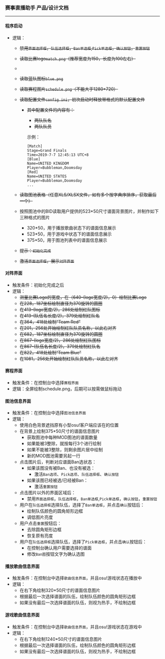 ﻿###  赛事直播助手 产品/设计文档


---

#### 程序启动

+ 逻辑：
	+ ~~禁用`界面选择框`，`队伍选择框`，`Ban单选框`,`Pick单选框`，`确认按钮`，`重置按钮`~~
	+ ~~读取比赛logo`match.png`（推荐宽度为150，长度为100左右）~~
	+ ~~~~读取红队图标`red.png`（强制长宽为110像素）~~
	+ ~~读取蓝队图标`blue.png`~~
	+ ~~读取赛程图片`schedule.png`（不能大于1280*720）~~
	+ ~~读取配置文件`config.ini`，初次启动时释放带格式的默认配置文件~~
		+ ~~其中配置文件的内容有：~~
			+ ~~两队队名~~
			+ ~~两队队员~~
           
			示例：
			```
		   [Match]
			Stage=Grand Finals
			Time=2019-7-7 12:45:13 UTC+8
			[Blue]
			Name=UNITED KINGDOM
			Player=Bubbleman,Doomsday
	       [Red]
			Name=UNITED STATES
			Player=Bubbleman,Doomsday
			...
			```

	+ ~~读取图池表格（任意XLS/XLSX文件，如有多个按字典序排序，获取最后一个）~~
    
	+ 按照图池中的BID读取用户提供的523*50尺寸谱面背景图片，并制作如下三种格式的图片
		+ 320*50，用于播放歌曲状态下的谱面信息展示
		+ 523*50，用于游戏中状态下的谱面信息展示
		+ 375*50，用于图池列表中的谱面信息展示
	+ ~~提示：`初始化完成`~~
	+ ~~激活`界面选择框`，展示`对阵界面`~~
    
#### 对阵界面
+ 触发条件：初始化完成之后
+ 逻辑：
    + ~~测量比赛Logo的宽度，在（640-(logo宽度/2)，0）绘制比赛Logo~~
	+ ~~在228，187坐标绘制直径为370旋转的圆圈~~
	+ ~~在413-(logo宽度/2)，286处绘制红队图标~~
    + ~~在413-(队伍名长度/2)，379处绘制红队名~~
    + ~~在364，418处绘制“Team Red”~~
	+ ~~在201，256处开始绘制红队队员名称，以此右对齐~~
    + ~~在682，187坐标绘制直径为370旋转的圆圈~~
	+ ~~在867-(logo宽度/2)，286处绘制红队图标~~
    + ~~在867-(队伍名长度/2)，379处绘制红队名~~
    + ~~在822，418处绘制“Team Blue”~~
	+ ~~在1081，256处开始绘制红队队员名称，以此左对齐~~

#### 赛程界面
+ 触发条件：在控制台中选择`赛程界面`
+ 逻辑：全屏绘制schedule.png，后期可以按需做鼠标拖动

#### 图池信息界面
+ 触发条件：在控制台中选择`图池信息界面`
+ 逻辑：
	+ 使用白色背景遮挡原有小型osu!客户端应该在的位置
	+ 在背景上绘制375*50尺寸的谱面信息图片
		+ 获取图池中每种MOD图池的谱面数量
		+ 如果能被3整除，就按每行3个进行绘制
		+ 如果不能被3整除，则剩余图片居中绘制
		+ 新的MOD图池需要另起一行
	+ 点击图片后，判断对应谱面Ban选状态：
		+ 如果该图没有被Ban、也没有被选：
			+ 激活`Ban选项`、`Pick选项`、`队伍选择框`、`确认按钮`
        + 如果该图已经被选/已经被Ban：
			+ 激活`重置按钮`
	+ 点击图片以外的界面区域后：
		+ 禁用`界面选择框`，`队伍选择框`，`Ban单选框`,`Pick单选框`，`确认按钮`，`重置按钮`
	+ 用户在`队伍选择框`选择队伍，选择了`Ban单选框`，并点击`确认`按钮后：
		+ 绘制队伍颜色的圆角矩形边框
		+ 调低图片亮度
	+ 用户点击`重置`按钮后：
		+ 去除圆角矩形边框
		+ 恢复原有亮度
	+ 用户在`队伍选择框`选择队伍，选择了`Pick单选框`，并点击`确认`按钮后：
		+ 在控制台确认用户需要选择的谱面
		+ 修改`Ban图`按钮文字为确认选图
#### 播放歌曲信息界面
+ 触发条件：在控制台中选择`歌曲信息界面`，并且osu!游戏状态在播放中
+ 逻辑：
	+ 在右下角绘制320*50尺寸的谱面信息图片
	+ 根据最后一次选择谱面的队伍，绘制队伍颜色的圆角矩形边框
    + 如果没有最后一次选择谱面的队伍，则视为热手，不绘制边框
#### 游戏歌曲信息界面
+ 触发条件：在控制台中选择`歌曲信息界面`，并且osu!游戏状态在游戏中
+ 逻辑：
	+ 在右下角绘制1240*50尺寸的谱面信息图片
	+ 根据最后一次选择谱面的队伍，绘制队伍颜色的圆角矩形边框
    + 如果没有最后一次选择谱面的队伍，则视为热手，不绘制边框


